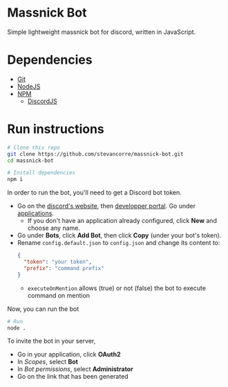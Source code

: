 # Massnick Bot

Simple lightweight massnick bot for discord, written in JavaScript.

# Dependencies

- [Git](https://git-scm.com)
- [NodeJS](https://nodejs.org)
- [NPM](https://www.npmjs.com)
    - [DiscordJS](https://www.npmjs.com/package/discord.js)

# Run instructions

```sh
# Clone this repo
git clone https://github.com/stevancorre/massnick-bot.git
cd massnick-bot

# Install dependencies
npm i
```

In order to run the bot, you'll need to get a Discord bot token. 
- Go on the [discord's website](https://discord.com), then [developper portal](https://discord.com/developers). Go under [applications](https://discord.com/developers/applications). <br>
  - If you don't have an application already configured, click **New** and choose any name. <br>
- Go under **Bots**, click **Add Bot**, then click **Copy** (under your bot's token). <br>
- Rename `config.default.json` to `config.json` and change its content to:
    ```json
    {
      "token": "your token",
      "prefix": "command prefix"
    }
    ```
    - `executeOnMention` allows (true) or not (false) the bot to execute command on mention

Now, you can run the bot
```sh
# Run
node .
```

To invite the bot in your server,
- Go in your application, click **OAuth2**
- In *Scopes*, select **Bot**
- In *Bot permissions*, select **Administrator**
- Go on the link that has been generated